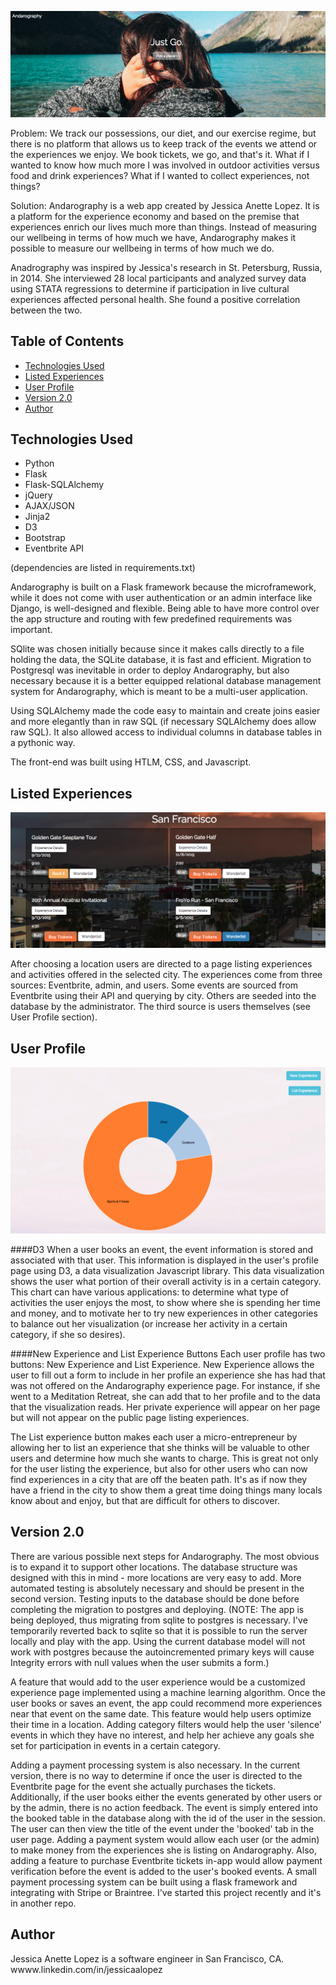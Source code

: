 ![Andarography homepage](/static/homepagepic.png)

Problem: We track our possessions, our diet, and our exercise regime, but there is no platform that allows us to keep track of the events we attend or the experiences we enjoy. We book tickets, we go, and that's it. What if I wanted to know how much more I was involved in outdoor activities versus food and drink experiences? What if I wanted to collect experiences, not things?

Solution:
Andarography is a web app created by Jessica Anette Lopez. It is a platform for the experience economy and based on the premise that experiences enrich our lives much more than things. Instead of measuring our wellbeing in terms of how much we have, Andarography makes it possible to measure our wellbeing in terms of how much we do. 

Anadrography was inspired by Jessica's research in St. Petersburg, Russia, in 2014. She interviewed 28 local participants and analyzed survey data using STATA regressions to determine if participation in live cultural experiences affected personal health. She found a positive correlation between the two. 


## Table of Contents
* [Technologies Used](#technologiesused)
* [Listed Experiences](#experience)
* [User Profile](#userprofile)
* [Version 2.0](#v2)
* [Author](#author)

## <a name="technologiesused"></a>Technologies Used

* Python 
* Flask
* Flask-SQLAlchemy
* jQuery
* AJAX/JSON
* Jinja2
* D3
* Bootstrap
* Eventbrite API

(dependencies are listed in requirements.txt)

Andarography is built on a Flask framework because the microframework, while it does not come with user authentication or an admin interface like Django, is well-designed and flexible. Being able to have more control over the app structure and routing with few predefined requirements was important. 

SQlite was chosen initially because since it makes calls directly to a file holding the data, the SQLite database, it is fast and efficient. Migration to Postgresql was inevitable in order to deploy Andarography, but also necessary because it is a better equipped relational database management system for Andarography, which is meant to be a multi-user application. 

Using SQLAlchemy made the code easy to maintain and create joins easier and more elegantly than in raw SQL (if necessary SQLAlchemy does allow raw SQL). It also allowed access to individual columns in database tables in a pythonic way.

The front-end was built using HTLM, CSS, and Javascript.

## <a name="experience"></a>Listed Experiences
![experiences_page_screenshot](static/experiencepic.png)

After choosing a location users are directed to a page listing experiences and activities offered in the selected city. The experiences come from three sources: Eventbrite, admin, and users. Some events are sourced from Eventbrite using their API and querying by city. Others are seeded into the database by the administrator. The third source is users themselves (see User Profile section).


## <a name="userprofile"></a>User Profile
![user_page_screenshot](static/donutpic.png)

####D3
When a user books an event, the event information is stored and associated with that user. This information is displayed in the user's profile page using D3, a data visualization Javascript library. This data visualization shows the user what portion of their overall activity is in a certain category. This chart can have various applications: to determine what type of activities the user enjoys the most, to show where she is spending her time and money, and to motivate her to try new experiences in other categories to balance out her visualization (or increase her activity in a certain category, if she so desires).

####New Experience and List Experience Buttons
Each user profile has two buttons: New Experience and List Experience. New Experience allows the user to fill out a form to include in her profile an experience she has had that was not offered on the Andarography experience page. For instance, if she went to a Meditation Retreat, she can add that to her profile and to the data that the visualization reads. Her private experience will appear on her page but will not appear on the public page listing experiences. 

The List experience button makes each user a micro-entrepreneur by allowing her to list an experience that she thinks will be valuable to other users and determine how much she wants to charge. This is great not only for the user listing the experience, but also for other users who can now find experiences in a city that are off the beaten path. It's as if now they have a friend in the city to show them a great time doing things many locals know about and enjoy, but that are difficult for others to discover. 


## <a name="v2"></a>Version 2.0
There are various possible next steps for Andarography. The most obvious is to expand it to support other locations. The database structure was designed with this in mind - more locations are very easy to add.  More automated testing is absolutely necessary and should be present in the second version. Testing inputs to the database should be done before completing the migration to postgres and deploying. (NOTE: The app is being deployed, thus migrating from sqlite to postgres is necessary. I've temporarily reverted back to sqlite so that it is possible to run the server locally and play with the app. Using the current database model will not work with postgres because the autoincremented primary keys will cause Integrity errors with null values when the user submits a form.)

A feature that would add to the user experience would be a customized experience page implemented using a machine learning algorithm. Once the user books or saves an event, the app could recommend more experiences near that event on the same date. This feature would help users optimize their time in a location. Adding category filters would help the user 'silence' events in which they have no interest, and help her achieve any goals she set for participation in events in a certain category. 


Adding a payment processing system is also necessary. In the current version, there is no way to determine if once the user is directed to the Eventbrite page for the event she actually purchases the tickets. Additionally, if the user books either the events generated by other users or by the admin, there is no action feedback. The event is simply entered into the booked table in the database along with the id of the user in the session. The user can then view the title of the event under the 'booked' tab in the user page. Adding a payment system would allow each user (or the admin)  to make money from the experiences she is listing on Andarography. Also, adding a feature to purchase Eventbrite tickets in-app would allow payment verification before the event is added to the user's booked events. A small payment processing system can be built using a flask framework and integrating with Stripe or Braintree. I've started this project recently and it's in another repo.

## <a name="author"></a>Author
Jessica Anette Lopez is a software engineer in San Francisco, CA.
wwww.linkedin.com/in/jessicaalopez
